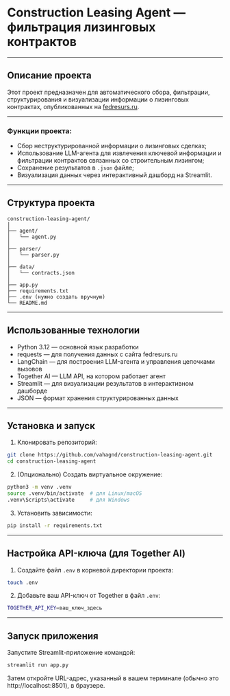 # Construction Leasing Agent — фильтрация лизинговых контрактов

---

## Описание проекта

Этот проект предназначен для автоматического сбора, фильтрации, структурирования и визуализации информации о лизинговых контрактах, опубликованных на [fedresurs.ru](https://fedresurs.ru).

---

### Функции проекта:

- Сбор неструктурированной информации о лизинговых сделках;
- Использование LLM-агента для извлечения ключевой информации и фильтрации контрактов связанных со строительным лизингом;
- Сохранение результатов в ```.json``` файле;
- Визуализация данных через интерактивный дашборд на Streamlit.

---

## Структура проекта

```
construction-leasing-agent/
│
├── agent/
│   └── agent.py
│
├── parser/
│   └── parser.py
│
├── data/
│   └── contracts.json
│
├── app.py
├── requirements.txt
├── .env (нужно создать вручную)
└── README.md
```

---

## Использованные технологии

- Python 3.12 — основной язык разработки  
- requests — для получения данных с сайта fedresurs.ru 
- LangChain — для построения LLM-агента и управления цепочками вызовов  
- Together AI — LLM API, на котором работает агент  
- Streamlit — для визуализации результатов в интерактивном дашборде
- JSON — формат хранения структурированных данных

---

## Установка и запуск

1. Клонировать репозиторий:

```bash
git clone https://github.com/vahagnd/construction-leasing-agent.git
cd construction-leasing-agent
```

2. (Опционально) Создать виртуальное окружение:

```bash
python3 -m venv .venv
source .venv/bin/activate  # для Linux/macOS
.venv\Scripts\activate     # для Windows
```

3. Установить зависимости:

```bash
pip install -r requirements.txt
```

---

## Настройка API-ключа (для Together AI)

1. Создайте файл ```.env``` в корневой директории проекта:

```bash
touch .env
```

2. Добавьте ваш API-ключ от Together в файл ```.env```:

```bash
TOGETHER_API_KEY=ваш_ключ_здесь
```

---

## Запуск приложения

Запустите Streamlit-приложение командой:

```bash
streamlit run app.py
```

Затем откройте URL-адрес, указанный в вашем терминале (обычно это http://localhost:8501), в браузере.